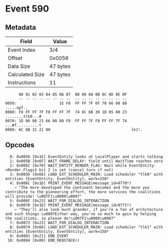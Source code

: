 # Event 590

## Metadata

| Field           | Value    |
|-----------------|----------|
| Event Index     | 3/4      |
| Offset          | 0x0056   |
| Data Size       | 47 bytes |
| Calculated Size | 47 bytes |
| Instructions    | 11       |

```
      00 01 02 03 04 05 06 07  08 09 0A 0B 0C 0D 0E 0F
      -- -- -- -- -- -- -- --  -- -- -- -- -- -- -- --
0050:                   1E F0  FF FF 7F 6F 70 66 00 80        .....opf..
0060: F8 FF FF 7F F8 FF FF 7F  74 6C 6B 30 1D 05 80 23  ........tlk0...#
0070: 1D 06 80 23 66 00 80 F8  FF FF 7F F8 FF FF 7F 74  ...#f..........t
0080: 6C 6B 31 21 00                                    lk1!.           
```

## Opcodes

```
  0: 0x0056 [0x1E] EventEntity looks at LocalPlayer and starts talking
  1: 0x005B [0x6F] WAIT_FRAME_DELAY: Yield until WaitTime reaches zero
  2: 0x005C [0x70] WAIT_ENTITY_RENDER_FLAG: Wait while EventEntity->Render.Flags3 bit 2 is set (cancel turn if not)
  3: 0x005D [0x66] LOAD_EXT_SCHEDULER_MAIN: Load scheduler "tlk0" with entities [EventEntity, EventEntity], work=158*
  4: 0x006C [0x1D] PRINT_EVENT_MESSAGE(message_id=9770*)
    → "The more developed the continent becomes and the more you contribute to the pioneering effort, the more services the coalitions will provide! \u007F1\u0000\u0007"
  5: 0x006F [0x23] WAIT_FOR_DIALOG_INTERACTION
  6: 0x0070 [0x1D] PRINT_EVENT_MESSAGE(message_id=9771*)
    → "They'll also look much grander, if you're a fan of architecture and such things.\u0007Either way, you've so much to gain by helping the coalitions, so please do!\u007F1\u0000\u0007"
  7: 0x0073 [0x23] WAIT_FOR_DIALOG_INTERACTION
  8: 0x0074 [0x66] LOAD_EXT_SCHEDULER_MAIN: Load scheduler "tlk1" with entities [EventEntity, EventEntity], work=158*
  9: 0x0083 [0x21] END_EVENT
 10: 0x0084 [0x00] END_REQSTACK()
```
